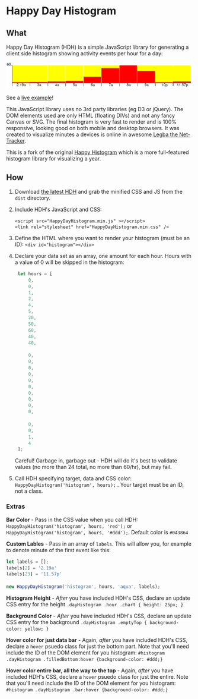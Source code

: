 # Happy Day Histogram

## What

Happy Day Histogram (HDH) is a simple JavaScript library for generating a
client side histogram showing activity events per hour for 
a day:

![Happy Day Histogram screenshot](./happy.day.histogram.png)

See a [live example](https://mrjones-plip.github.io/Happy-Day-Histogram/example/)!

This JavaScript
library uses no 3rd party libraries (eg D3 or jQuery). 
The DOM elements used are only
HTML (floating DIVs) and not any fancy Canvas or SVG. The final histogram is very 
fast to render and is 100% responsive, looking good on both mobile
and desktop browsers.  It was created to visualize minutes a devices is online in awesome 
[Legba the Net-Tracker](https://github.com/mrjones-plip/legba).

This is a fork of the original [Happy Histogram](https://github.com/Packet-Clearing-House/Happy-Histogram/)
which is a more full-featured histogram library for visualizing a year.

## How

1. Download [the latest HDH](https://github.com/mrjones-plip/Happy-Day-Histogram) and
 grab the minified CSS and JS from the `dist` directory.
2. Include HDH's JavaScript and CSS: 
   ```
   <script src="HappyDayHistogram.min.js" ></script>
   <link rel="stylesheet" href="HappyDayHistogram.min.css" />
   ```
3. Define the HTML where you want to render your histogram (must be an ID): ``<div id="histogram"></div>``
4. Declare your data set as an array, one amount for each hour. Hours with a value of 0 will be skipped in the histogram: 

   ```javascript
    let hours = [
        0,
        0,
        1,
        2,
        4,
        5,
        20,
        50,
        60,
        40,
        40,

        0,
        0,
        0,
        0,
        0,
        0,
        0,
        0,
        0,
        0,

        0,
        0,
        1,
        4
    ];
   ```
   
   Careful!  Garbage in, garbage out - HDH will do it's best to validate values (no more than 24 total, 
   no more than 60/hr), but may fail.
5. Call HDH specifying target, data and CSS color: ``HappyDayHistogram('histogram', hours);`` . Your target must be an ID, not a class. 

### Extras

**Bar Color** - Pass in the CSS value when you
call HDH: ``HappyDayHistogram('histogram', hours, 'red');`` or ``HappyDayHistogram('histogram', hours, '#ddd');``. Default color is ``#043864``

**Custom Lables** - Pass in an array of `labels`. This will allow you, for example to denote minute of the first
event like this:

```javascript
let labels = [];
labels[2] = '2.19a'
labels[23] = '11.57p'

new HappyDayHistogram('histogram', hours, 'aqua', labels);
```

**Histogram Height** -  _After_ you have included HDH's CSS, declare an update CSS entry for the height ``.dayHistogram .hour .chart { height: 25px; }``

**Background Color** - _After_ you have included HDH's CSS, declare an update CSS entry
for the background ``.dayHistogram .emptyTop { background-color: yellow; }``

**Hover color for just data bar** - Again, _after_ you have included HDH's CSS, declare
 a ``hover`` psuedo class for just the bottom part.  Note that you'll need include
 the ID of the  DOM element for you histogram: ``#histogram .dayHistogram .filledBottom:hover {background-color: #ddd;}``

**Hover color entire bar, all the way to the top** - Again, _after_ you have included HDH's CSS, declare
 a ``hover`` psuedo class for just the entire.  Note that you'll need include
 the ID of the  DOM element for you histogram: ``#histogram .dayHistogram .bar:hover {background-color: #ddd;}``


